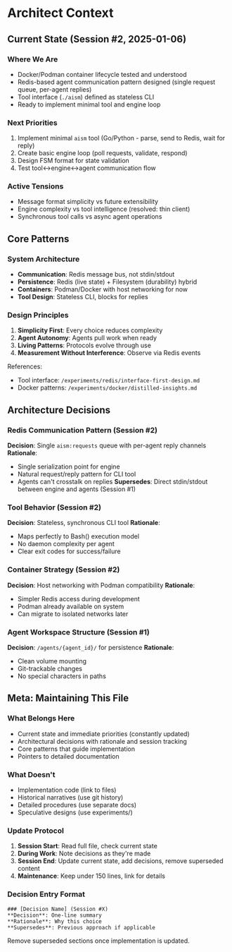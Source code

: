 # Architect Context

## Current State (Session #2, 2025-01-06)

### Where We Are
- Docker/Podman container lifecycle tested and understood
- Redis-based agent communication pattern designed (single request queue, per-agent replies)
- Tool interface (`./aism`) defined as stateless CLI
- Ready to implement minimal tool and engine loop

### Next Priorities
1. Implement minimal `aism` tool (Go/Python - parse, send to Redis, wait for reply)
2. Create basic engine loop (poll requests, validate, respond)
3. Design FSM format for state validation
4. Test tool↔engine↔agent communication flow

### Active Tensions
- Message format simplicity vs future extensibility
- Engine complexity vs tool intelligence (resolved: thin client)
- Synchronous tool calls vs async agent operations

## Core Patterns

### System Architecture
- **Communication**: Redis message bus, not stdin/stdout
- **Persistence**: Redis (live state) + Filesystem (durability) hybrid
- **Containers**: Podman/Docker with host networking for now
- **Tool Design**: Stateless CLI, blocks for replies

### Design Principles
1. **Simplicity First**: Every choice reduces complexity
2. **Agent Autonomy**: Agents pull work when ready
3. **Living Patterns**: Protocols evolve through use
4. **Measurement Without Interference**: Observe via Redis events

References:
- Tool interface: `/experiments/redis/interface-first-design.md`
- Docker patterns: `/experiments/docker/distilled-insights.md`

## Architecture Decisions

### Redis Communication Pattern (Session #2)
**Decision**: Single `aism:requests` queue with per-agent reply channels
**Rationale**: 
- Single serialization point for engine
- Natural request/reply pattern for CLI tool  
- Agents can't crosstalk on replies
**Supersedes**: Direct stdin/stdout between engine and agents (Session #1)

### Tool Behavior (Session #2)
**Decision**: Stateless, synchronous CLI tool
**Rationale**:
- Maps perfectly to Bash() execution model
- No daemon complexity per agent
- Clear exit codes for success/failure

### Container Strategy (Session #2)
**Decision**: Host networking with Podman compatibility
**Rationale**:
- Simpler Redis access during development
- Podman already available on system
- Can migrate to isolated networks later

### Agent Workspace Structure (Session #1)
**Decision**: `/agents/{agent_id}/` for persistence
**Rationale**:
- Clean volume mounting
- Git-trackable changes
- No special characters in paths

## Meta: Maintaining This File

### What Belongs Here
- Current state and immediate priorities (constantly updated)
- Architectural decisions with rationale and session tracking
- Core patterns that guide implementation
- Pointers to detailed documentation

### What Doesn't
- Implementation code (link to files)
- Historical narratives (use git history)
- Detailed procedures (use separate docs)
- Speculative designs (use experiments/)

### Update Protocol
1. **Session Start**: Read full file, check current state
2. **During Work**: Note decisions as they're made
3. **Session End**: Update current state, add decisions, remove superseded content
4. **Maintenance**: Keep under 150 lines, link for details

### Decision Entry Format
```
### [Decision Name] (Session #X)
**Decision**: One-line summary
**Rationale**: Why this choice
**Supersedes**: Previous approach if applicable
```

Remove superseded sections once implementation is updated.